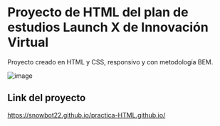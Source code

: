 # Proyecto de HTML del plan de estudios Launch X de Innovación Virtual

Proyecto creado en HTML y CSS, responsivo y con metodología BEM.

![image](https://user-images.githubusercontent.com/102496789/217915896-27eba649-210d-4ccb-b9fa-4952ca05dc70.png)

## Link del proyecto
 https://snowbot22.github.io/practica-HTML.github.io/
